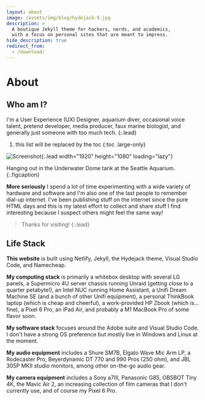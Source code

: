 ```yaml
---
layout: about
image: /assets/img/blog/hydejack-9.jpg
description: >
  A boutique Jekyll theme for hackers, nerds, and academics,
  with a focus on personal sites that are meant to impress.
hide_description: true
redirect_from:
  - /download/
---
```


# About

<!--author-->

## Who am I?

I'm a User Experience (UX) Designer, aquarium diver, occasional voice talent, pretend developer, media producer, faux marine biologist, and generally just someone with too much tech.
{:.lead}

1. this list will be replaced by the toc
{:toc .large-only}

![Screenshot](assets/img/blog/hydejack-9.jpg){:.lead width="1920" height="1080" loading="lazy"}

Hanging out in the Underwater Dome tank at the Seattle Aquarium.
{:.figcaption}


**More seriously** I spend a lot of time experimenting with a wide variety of hardware and software and I'm also one of the last people to remember dial-up internet. I've been publishing stuff on the internet since the pure HTML days and this is my latest effort to collect and share stuff I find interesting because I suspect others might feel the same way!

> Thanks for visiting!
{:.lead}


## Life Stack

**This website** is built using Netlify, Jekyll, the Hydejack theme, Visual Studio Code, and Namecheap.

**My computing stack** is primarily a whitebox desktop with several LG panels, a Supermicro 4U server chassis running Unraid \(getting close to a quarter petabyte!\), an Intel NUC running Home Assistant, a Unifi Dream Machine SE \(and a bunch of other Unifi equipment\), a personal ThinkBook laptop \(which is cheap and cheerful\), a work-provided HP Zbook \(which is... fine\), a Pixel 6 Pro, an iPad Air, and probably a M1 MacBook Pro of some flavor soon.

**My software stack** focuses around the Adobe suite and Visual Studio Code. I don't have a strong OS preference but mostly live in Windows and Linux at the moment.

**My audio equipment** includes a Shure SM7B, Elgato Wave Mic Arm LP, a Rodecaster Pro, Beyerdynamic DT 770 and 990 Pros \(250 ohm\), and JBL 305P MKII studio monitors, among other on-the-go audio gear.

**My camera equipment** includes a Sony a7III, Panasonic G85, OBSBOT Tiny 4K, the Mavic Air 2, an increasing collection of film cameras that I don't currently use, and of course my Pixel 6 Pro.